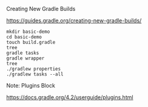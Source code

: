 Creating New Gradle Builds

https://guides.gradle.org/creating-new-gradle-builds/

```
mkdir basic-demo
cd basic-demo
touch build.gradle
tree
gradle tasks
gradle wrapper
tree
./gradlew properties
./gradlew tasks --all
```

Note: Plugins Block 

https://docs.gradle.org/4.2/userguide/plugins.html